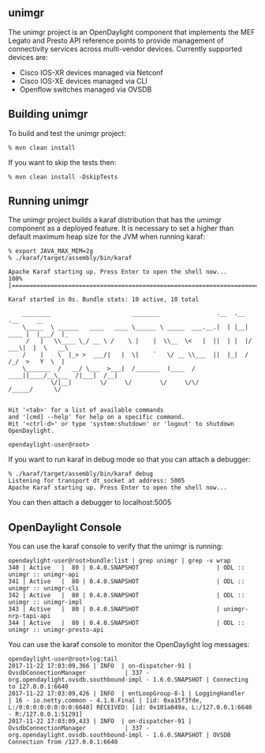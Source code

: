 unimgr
------

The unimgr project is an OpenDaylight component that implements the MEF Legato and Presto API
reference points to provide management of connectivity services across multi-vendor
devices. Currently supported devices are:

* Cisco IOS-XR devices managed via Netconf
* Cisco IOS-XE devices managed via CLI
* Openflow switches managed via OVSDB

Building unimgr
----

To build and test the unimgr project:

```
% mvn clean install
```

If you want to skip the tests then:

```
% mvn clean install -DskipTests
```

Running unimgr
----

The unimgr project builds a karaf distribution that has the umimgr component as a deployed
feature. It is necessary to set a higher than default maximum heap size for the JVM when running
karaf:

```
% export JAVA_MAX_MEM=2g
% ./karaf/target/assembly/bin/karaf

Apache Karaf starting up. Press Enter to open the shell now...
100% [========================================================================]

Karaf started in 0s. Bundle stats: 10 active, 10 total

    ________                       ________                .__  .__       .__     __
    \_____  \ ______   ____   ____ \______ \ _____  ___.__.|  | |__| ____ |  |___/  |_
     /   |   \\____ \_/ __ \ /    \ |    |  \\__  \<   |  ||  | |  |/ ___\|  |  \   __\
    /    |    \  |_> >  ___/|   |  \|    `   \/ __ \\___  ||  |_|  / /_/  >   Y  \  |
    \_______  /   __/ \___  >___|  /_______  (____  / ____||____/__\___  /|___|  /__|
            \/|__|        \/     \/        \/     \/\/            /_____/      \/


Hit '<tab>' for a list of available commands
and '[cmd] --help' for help on a specific command.
Hit '<ctrl-d>' or type 'system:shutdown' or 'logout' to shutdown OpenDaylight.

opendaylight-user@root>
```

If you want to run karaf in debug mode so that you can attach a debugger:

```
% ./karaf/target/assembly/bin/karaf debug
Listening for transport dt_socket at address: 5005
Apache Karaf starting up. Press Enter to open the shell now...
```

You can then attach a debugger to localhost:5005

OpenDaylight Console
----

You can use the karaf console to verify that the unimgr is running:

```
opendaylight-user@root>bundle:list | grep unimgr | grep -v wrap
340 | Active   |  80 | 0.4.0.SNAPSHOT                      | ODL :: unimgr :: unimgr-api
341 | Active   |  80 | 0.4.0.SNAPSHOT                      | ODL :: unimgr :: unimgr-cli
342 | Active   |  80 | 0.4.0.SNAPSHOT                      | ODL :: unimgr :: unimgr-impl
343 | Active   |  80 | 0.4.0.SNAPSHOT                      | unimgr-nrp-tapi-api
344 | Active   |  80 | 0.4.0.SNAPSHOT                      | ODL :: unimgr :: unimgr-presto-api
```

You can use the karaf console to monitor the OpenDaylight log messages:

```
opendaylight-user@root>log:tail
2017-11-22 17:03:09,366 | INFO  | on-dispatcher-91 | OvsdbConnectionManager           | 337 - org.opendaylight.ovsdb.southbound-impl - 1.6.0.SNAPSHOT | Connecting to 127.0.0.1:6640
2017-11-22 17:03:09,426 | INFO  | entLoopGroup-8-1 | LoggingHandler                   | 16 - io.netty.common - 4.1.8.Final | [id: 0xa15f3fde, L:/0:0:0:0:0:0:0:0:6640] RECEIVED: [id: 0x101a849a, L:/127.0.0.1:6640 - R:/127.0.0.1:51291]
2017-11-22 17:03:09,433 | INFO  | on-dispatcher-91 | OvsdbConnectionManager           | 337 - org.opendaylight.ovsdb.southbound-impl - 1.6.0.SNAPSHOT | OVSDB Connection from /127.0.0.1:6640
```
